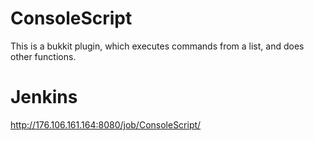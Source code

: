 ConsoleScript
=============

This is a bukkit plugin, which executes commands from a list, and does other functions.

Jenkins
=======
http://176.106.161.164:8080/job/ConsoleScript/
